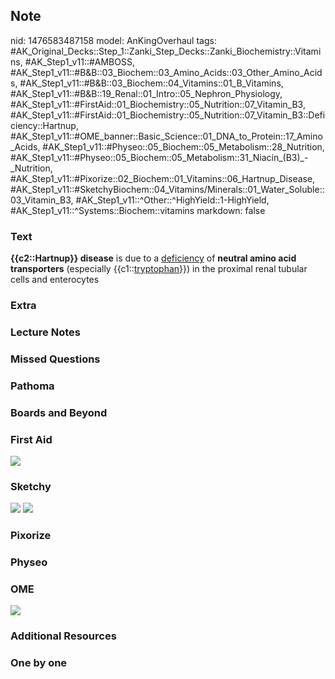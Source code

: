 ## Note
nid: 1476583487158
model: AnKingOverhaul
tags: #AK_Original_Decks::Step_1::Zanki_Step_Decks::Zanki_Biochemistry::Vitamins, #AK_Step1_v11::#AMBOSS, #AK_Step1_v11::#B&B::03_Biochem::03_Amino_Acids::03_Other_Amino_Acids, #AK_Step1_v11::#B&B::03_Biochem::04_Vitamins::01_B_Vitamins, #AK_Step1_v11::#B&B::19_Renal::01_Intro::05_Nephron_Physiology, #AK_Step1_v11::#FirstAid::01_Biochemistry::05_Nutrition::07_Vitamin_B3, #AK_Step1_v11::#FirstAid::01_Biochemistry::05_Nutrition::07_Vitamin_B3::Deficiency::Hartnup, #AK_Step1_v11::#OME_banner::Basic_Science::01_DNA_to_Protein::17_Amino_Acids, #AK_Step1_v11::#Physeo::05_Biochem::05_Metabolism::28_Nutrition, #AK_Step1_v11::#Physeo::05_Biochem::05_Metabolism::31_Niacin_(B3)_-_Nutrition, #AK_Step1_v11::#Pixorize::02_Biochem::01_Vitamins::06_Hartnup_Disease, #AK_Step1_v11::#SketchyBiochem::04_Vitamins/Minerals::01_Water_Soluble::03_Vitamin_B3, #AK_Step1_v11::^Other::^HighYield::1-HighYield, #AK_Step1_v11::^Systems::Biochem::vitamins
markdown: false

### Text
<div>
  <div>
    <div>
      <div>
        <b>{{c2::Hartnup}} disease</b> is due to a
        <u>deficiency</u> of <b>neutral amino acid transporters</b>
        (especially {{c1::<u>tryptophan</u>}}) in the proximal
        renal tubular cells and enterocytes
      </div>
    </div>
  </div>
</div>

### Extra


### Lecture Notes


### Missed Questions


### Pathoma


### Boards and Beyond


### First Aid
<img src="tmpO8XFoH.png">

### Sketchy
<img src="Screen%20Shot%202021-02-01%20at%2009.19.17.jpg">
<img src="Screen%20Shot%202021-02-01%20at%2009.19.34.jpg">

### Pixorize


### Physeo


### OME
<div class="ome-widget">
  <a href=
  "https://onlinemeded.org/spa/dna-to-protein/amino-acids/acquire?ref=anki">
  <img src="_OME_AnkiFlashcards_Lesson_2.png"></a>
</div>

### Additional Resources


### One by one

